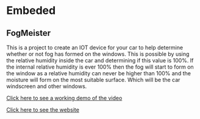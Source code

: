 # Embeded

## FogMeister
This is a project to create an IOT device for your car to help determine whether or not fog has formed on the windows. This is possible by using the relative humidity inside the car and determining if this value is 100%. If the internal relative humidity is ever 100% then the fog will start to form on the window as a relative humidity can never be higher than 100% and the moisture will form on the most suitable surface. Which will be the car windscreen and other windows.


[Click here to see a working demo of the video](https://github.com/Karrot96/Embeded/blob/master/demo_working.mp4)

[Click here to see the website](http://karet.co.uk/Embedded)
